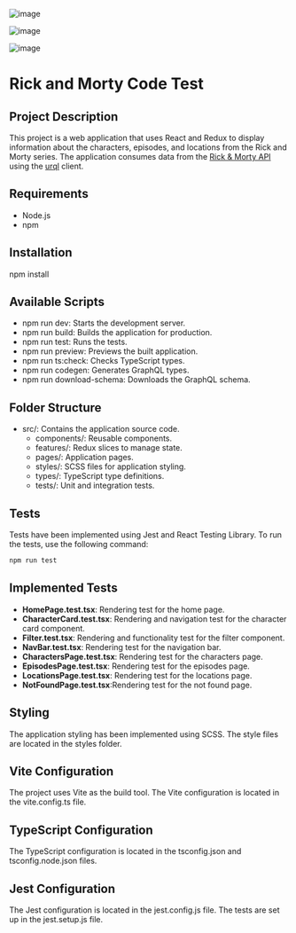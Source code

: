 ![image](https://github.com/user-attachments/assets/a0316df2-8134-4f6d-ac6c-5e465cd47ebf)

![image](https://github.com/user-attachments/assets/78f69244-fd03-40c1-b318-f89161ef2ef3)

![image](https://github.com/user-attachments/assets/10a69776-b496-43c0-9dd2-c1cd518f3372)



# Rick and Morty Code Test

## Project Description

This project is a web application that uses React and Redux to display information about the characters, episodes, and locations from the Rick and Morty series. The application consumes data from the [Rick & Morty API](https://rickandmortyapi.com/documentation/#graphql) using the [urql](https://formidable.com/open-source/urql/) client.

## Requirements

- Node.js
- npm

## Installation

npm install

## Available Scripts

- npm run dev: Starts the development server.
- npm run build: Builds the application for production.
- npm run test: Runs the tests.
- npm run preview: Previews the built application.
- npm run ts:check: Checks TypeScript types.
- npm run codegen: Generates GraphQL types.
- npm run download-schema: Downloads the GraphQL schema.

## Folder Structure

- src/: Contains the application source code.
  - components/: Reusable components.
  - features/: Redux slices to manage state.
  - pages/: Application pages.
  - styles/: SCSS files for application styling.
  - types/: TypeScript type definitions.
  - tests/: Unit and integration tests.

## Tests

Tests have been implemented using Jest and React Testing Library. To run the tests, use the following command:

```bash
npm run test
```

## Implemented Tests

- **HomePage.test.tsx**: Rendering test for the home page.
- **CharacterCard.test.tsx**: Rendering and navigation test for the character card component.
- **Filter.test.tsx**: Rendering and functionality test for the filter component.
- **NavBar.test.tsx**: Rendering test for the navigation bar.
- **CharactersPage.test.tsx**: Rendering test for the characters page.
- **EpisodesPage.test.tsx**: Rendering test for the episodes page.
- **LocationsPage.test.tsx**: Rendering test for the locations page.
- **NotFoundPage.test.tsx**:Rendering test for the not found page.

## Styling

The application styling has been implemented using SCSS. The style files are located in the styles folder.

## Vite Configuration

The project uses Vite as the build tool. The Vite configuration is located in the vite.config.ts file.

## TypeScript Configuration

The TypeScript configuration is located in the tsconfig.json and tsconfig.node.json files.

## Jest Configuration

The Jest configuration is located in the jest.config.js file. The tests are set up in the jest.setup.js file.
